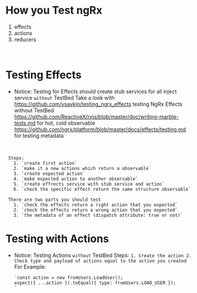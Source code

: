 # How you Test ngRx

  1. effects
  2. actions
  3. reducers
  
  <br>

# Testing Effects

  
   *  Notice: Testing for Effects should create stub services for all inject service `without` TestBed
      Take a look with
     https://github.com/vsavkin/testing_ngrx_effects testing NgRx Effects without TestBed
     https://github.com/ReactiveX/rxjs/blob/master/doc/writing-marble-tests.md for hot, cold observable
     https://github.com/ngrx/platform/blob/master/docs/effects/testing.md for testing metadata
     
<br>
     
     Steps:
       1. `create first action`
       2. `make it a new actions which return a observable`
       3. `create expected action`
       4. `make expected action to another observable`
       5. `create effrects service with stub service and action`
       6. `check the specific effect return the same structure obsersable`
   
     There are two parts you should test
       1. `check the effects return a right action that you expected`
       2. `check the effects return a wrong action that you expected`
       3. `the metadata of an effect (dispatch attribute: true or not)`
   
# Testing with Actions

  *  Notice: Testing Actions `without` TestBed
     Steps:
     `1. Create the action
      2. Check type and payload of actions equal to the action you created`
      For Example:
       
         `const action = new fromUsers.LoadUser();
         expect({ ...action }).toEqual({ type: fromUsers.LOAD_USER });
         `
